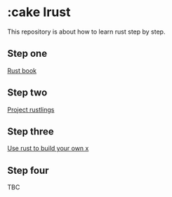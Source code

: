# :cake Irust

This repository is about how to learn rust step by step.

## Step one 

[Rust book](https://doc.rust-lang.org/book/title-page.html)

## Step two

[Project rustlings](https://github.com/rust-lang/rustlings)

## Step three

[Use rust to build your own x](https://github.com/codecrafters-io/build-your-own-x)

## Step four

TBC